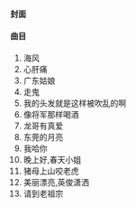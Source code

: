 
#### 封面

#### 曲目

1. 海风
2. 心肝痛
3. 广东姑娘
4. 走鬼
5. 我的头发就是这样被吹乱的啊
6. 像将军那样喝酒
7. 龙哥有真爱
8. 东莞的月亮
9. 我哈你
10. 晚上好,春天小姐
11. 猪母上山咬老虎
12. 美丽漂亮,英俊潇洒
13. 请到老祖宗
